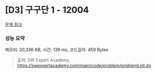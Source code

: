 # [D3] 구구단 1 - 12004 

[문제 링크](https://swexpertacademy.com/main/code/problem/problemDetail.do?contestProbId=AXkcWgFa8sADFAS8) 

### 성능 요약

메모리: 20,336 KB, 시간: 139 ms, 코드길이: 459 Bytes



> 출처: SW Expert Academy, https://swexpertacademy.com/main/code/problem/problemList.do